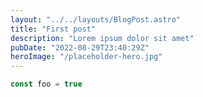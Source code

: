 ```yaml
---
layout: "../../layouts/BlogPost.astro"
title: "First post"
description: "Lorem ipsum dolor sit amet"
pubDate: "2022-08-29T23:40:29Z"
heroImage: "/placeholder-hero.jpg"
---
```


```js
const foo = true
```
